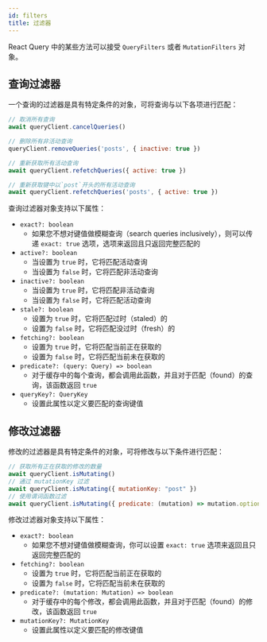 ```yaml
---
id: filters
title: 过滤器
---
```


React Query 中的某些方法可以接受 `QueryFilters` 或者 `MutationFilters` 对象。

## 查询过滤器

一个查询的过滤器是具有特定条件的对象，可将查询与以下各项进行匹配：

```js
// 取消所有查询
await queryClient.cancelQueries()

// 删除所有非活动查询
queryClient.removeQueries('posts', { inactive: true })

// 重新获取所有活动查询
await queryClient.refetchQueries({ active: true })

// 重新获取键中以`post`开头的所有活动查询
await queryClient.refetchQueries('posts', { active: true })
```

查询过滤器对象支持以下属性：

- `exact?: boolean`
  - 如果您不想对键值做模糊查询（search queries inclusively），则可以传递 `exact: true` 选项，选项来返回且只返回完整匹配的
- `active?: boolean`
  - 当设置为 `true` 时，它将匹配活动查询
  - 当设置为 `false` 时，它将匹配非活动查询
- `inactive?: boolean`
  - 当设置为 `true` 时，它将匹配非活动查询
  - 当设置为 `false` 时，它将匹配活动查询
- `stale?: boolean`
  - 设置为 `true` 时，它将匹配过时（staled）的
  - 设置为 `false` 时，它将匹配没过时（fresh）的
- `fetching?: boolean`
  - 设置为 `true` 时，它将匹配当前正在获取的
  - 设置为 `false` 时，它将匹配当前未在获取的
- `predicate?: (query: Query) => boolean`
  - 对于缓存中的每个查询，都会调用此函数，并且对于匹配（found）的查询，该函数返回 `true`
- `queryKey?: QueryKey`
  - 设置此属性以定义要匹配的查询键值

## 修改过滤器
修改的过滤器是具有特定条件的对象，可将修改与以下条件进行匹配：

```js
// 获取所有正在获取的修改的数量
await queryClient.isMutating()
// 通过 mutationKey 过滤
await queryClient.isMutating({ mutationKey: "post" })
// 使用谓词函数过滤
await queryClient.isMutating({ predicate: (mutation) => mutation.options.variables?.id === 1 })
```

修改过滤器对象支持以下属性：
- `exact?: boolean`
  - 如果您不想对键值做模糊查询，你可以设置 `exact: true` 选项来返回且只返回完整匹配的
- `fetching?: boolean`
  - 设置为 `true` 时，它将匹配当前正在获取的
  - 设置为 `false` 时，它将匹配当前未在获取的
- `predicate?: (mutation: Mutation) => boolean`
  - 对于缓存中的每个修改，都会调用此函数，并且对于匹配（found）的修改，该函数返回 `true`
- `mutationKey?: MutationKey`
  - 设置此属性以定义要匹配的修改键值